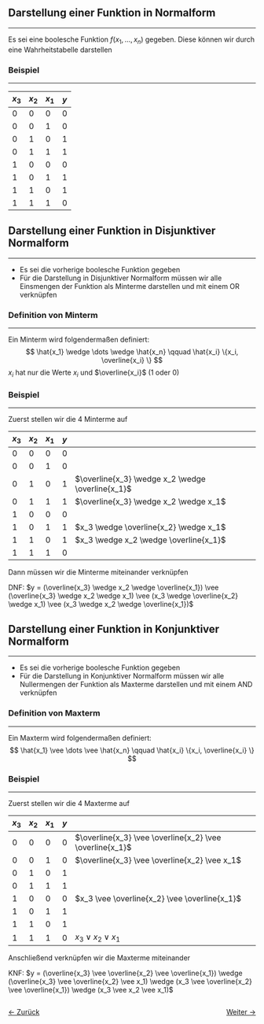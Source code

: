 
## Darstellung einer Funktion in Normalform
---
Es sei eine boolesche Funktion $f(x_1, ..., x_n)$ gegeben. Diese können wir durch eine Wahrheitstabelle darstellen

### Beispiel
---

| $x_3$ | $x_2$ | $x_1$ | $y$ |
| ----- | ----- | ----- | --- |
| 0     | 0     | 0     | 0   |
| 0     | 0     | 1     | 0   |
| 0     | 1     | 0     | 1   |
| 0     | 1     | 1     | 1   |
| 1     | 0     | 0     | 0   |
| 1     | 0     | 1     | 1   |
| 1     | 1     | 0     | 1   |
| 1     | 1     | 1     | 0   |

## Darstellung einer Funktion in Disjunktiver Normalform
---
- Es sei die vorherige boolesche Funktion gegeben 
- Für die Darstellung in Disjunktiver Normalform müssen wir alle Einsmengen der Funktion als Minterme darstellen und mit einem OR verknüpfen

### Definition von Minterm
---
Ein Minterm wird folgendermaßen definiert:
$$
\hat{x_1} \wedge \dots \wedge \hat{x_n} \qquad \hat{x_i} \{x_i, \overline{x_i} \}
$$
$x_i$ hat nur die Werte $x_i$ und $\overline{x_i}$ (1 oder 0)
### Beispiel
---
Zuerst stellen wir die 4 Minterme auf

| $x_3$ | $x_2$ | $x_1$ | $y$ |                                                   |
| ----- | ----- | ----- | --- | ------------------------------------------------- |
| 0     | 0     | 0     | 0   |                                                   |
| 0     | 0     | 1     | 0   |                                                   |
| 0     | 1     | 0     | 1   | $\overline{x_3} \wedge x_2 \wedge \overline{x_1}$ |
| 0     | 1     | 1     | 1   | $\overline{x_3} \wedge x_2 \wedge x_1$            |
| 1     | 0     | 0     | 0   |                                                   |
| 1     | 0     | 1     | 1   | $x_3 \wedge \overline{x_2} \wedge x_1$            |
| 1     | 1     | 0     | 1   | $x_3 \wedge x_2 \wedge \overline{x_1}$            |
| 1     | 1     | 1     | 0   |                                                   |
Dann müssen wir die Minterme miteinander verknüpfen

DNF:
$y = (\overline{x_3} \wedge x_2 \wedge \overline{x_1}) \vee (\overline{x_3} \wedge x_2 \wedge x_1) \vee (x_3 \wedge \overline{x_2} \wedge x_1) \vee (x_3 \wedge x_2 \wedge \overline{x_1})$

## Darstellung einer Funktion in Konjunktiver Normalform
---
- Es sei die vorherige boolesche Funktion gegeben 
- Für die Darstellung in Konjunktiver Normalform müssen wir alle Nullermengen der Funktion als Maxterme darstellen und mit einem AND verknüpfen

### Definition von Maxterm
---
Ein Maxterm wird folgendermaßen definiert:
$$
\hat{x_1} \vee \dots \vee \hat{x_n} \qquad \hat{x_i} \{x_i, \overline{x_i} \}
$$
### Beispiel
---
Zuerst stellen wir die 4 Maxterme auf

| $x_3$ | $x_2$ | $x_1$ | $y$ |                                                          |
| ----- | ----- | ----- | --- | -------------------------------------------------------- |
| 0     | 0     | 0     | 0   | $\overline{x_3} \vee \overline{x_2} \vee \overline{x_1}$ |
| 0     | 0     | 1     | 0   | $\overline{x_3} \vee \overline{x_2} \vee x_1$            |
| 0     | 1     | 0     | 1   |                                                          |
| 0     | 1     | 1     | 1   |                                                          |
| 1     | 0     | 0     | 0   | $x_3 \vee \overline{x_2} \vee \overline{x_1}$            |
| 1     | 0     | 1     | 1   |                                                          |
| 1     | 1     | 0     | 1   |                                                          |
| 1     | 1     | 1     | 0   | $x_3 \vee x_2 \vee x_1$                                  |
Anschließend verknüpfen wir die Maxterme miteinander

KNF:
$y = (\overline{x_3} \vee \overline{x_2} \vee \overline{x_1}) \wedge (\overline{x_3} \vee \overline{x_2} \vee x_1) \wedge (x_3 \vee \overline{x_2} \vee \overline{x_1}) \wedge (x_3 \vee x_2 \vee x_1)$

<div style="display: flex; justify-content: space-between;">

  <a href="index">← Zurück</a>

  <a href="02 Zweistufige Schaltungsentwürfe">Weiter →</a>

</div>